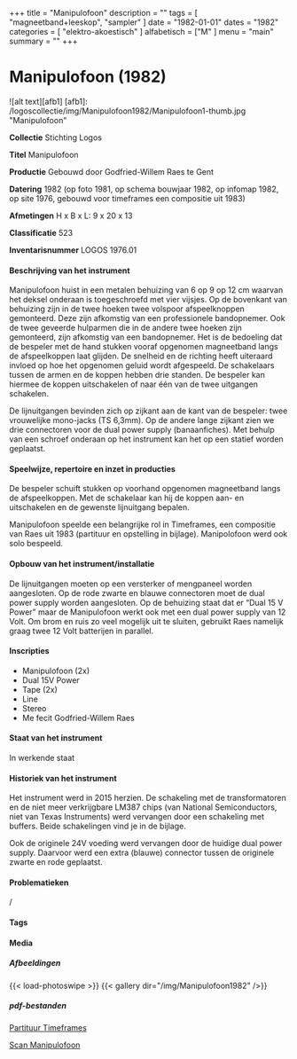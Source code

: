 ﻿+++
title = "Manipulofoon"
description = ""
tags = [
    "magneetband+leeskop",
"sampler"
]
date = "1982-01-01"
dates = "1982"
categories = [
    "elektro-akoestisch"
]
alfabetisch = ["M"
]
menu = "main"
summary = ""
+++

# Manipulofoon (1982)

![alt text][afb1]
[afb1]: /logoscollectie/img/Manipulofoon1982/Manipulofoon1-thumb.jpg "Manipulofoon"


**Collectie**
Stichting Logos

**Titel**
Manipulofoon

**Productie**
Gebouwd door Godfried-Willem Raes te Gent

**Datering**
1982 (op foto 1981, op schema bouwjaar 1982, op infomap 1982, op site 1976, gebouwd voor timeframes een compositie uit 1983)

**Afmetingen**
H x B x L: 9 x 20 x 13

**Classificatie**
523

**Inventarisnummer**
LOGOS 1976.01

#### Beschrijving van het instrument
Manipulofoon huist in een metalen behuizing van 6 op 9 op 12 cm waarvan het deksel onderaan is toegeschroefd met vier vijsjes. Op de bovenkant van behuizing zijn in de twee hoeken twee volspoor afspeelknoppen gemonteerd. Deze zijn afkomstig van een professionele bandopnemer. Ook de twee geveerde hulparmen die in de andere twee hoeken zijn gemonteerd, zijn afkomstig van een bandopnemer. Het is de bedoeling dat de bespeler met de hand stukken vooraf opgenomen magneetband langs de afspeelkoppen laat glijden. De snelheid en de richting heeft uiteraard invloed op hoe het opgenomen geluid wordt afgespeeld. De schakelaars tussen de armen en de koppen hebben drie standen. De bespeler kan hiermee de koppen uitschakelen of naar één van de twee uitgangen schakelen.


De lijnuitgangen bevinden zich op zijkant aan de kant van de bespeler:  twee vrouwelijke mono-jacks (TS 6,3mm). Op de andere lange zijkant zien we drie connectoren voor de dual power supply (banaanfiches). Met behulp van een schroef onderaan op het instrument kan het op een statief worden geplaatst.       


#### Speelwijze, repertoire en inzet in producties
De bespeler schuift stukken op voorhand opgenomen magneetband langs de afspeelkoppen. Met de schakelaar kan hij de koppen aan- en uitschakelen en de gewenste lijnuitgang bepalen.


Manipulofoon speelde een belangrijke rol in Timeframes, een compositie van Raes uit 1983 (partituur en opstelling in bijlage). Manipolofoon werd ook solo bespeeld.  


#### Opbouw van het instrument/installatie
De lijnuitgangen moeten op een versterker of mengpaneel worden aangesloten. Op de rode zwarte en blauwe connectoren moet de dual power supply worden aangesloten. Op de behuizing staat dat er “Dual 15 V Power” maar de Manipulofoon werkt ook met een dual power supply van 12 Volt. Om brom en ruis zo veel mogelijk uit te sluiten, gebruikt Raes namelijk graag twee 12 Volt batterijen in parallel.

#### Inscripties
- Manipulofoon (2x)
- Dual 15V Power
- Tape (2x)
- Line 
- Stereo
- Me fecit Godfried-Willem Raes

#### Staat van het instrument
In werkende staat

#### Historiek van het instrument
Het instrument werd in 2015 herzien. De schakeling met de transformatoren en de niet meer verkrijgbare LM387 chips (van National Semiconductors, niet van Texas Instruments) werd vervangen door een schakeling met buffers. Beide schakelingen vind je in de bijlage. 

Ook de originele 24V voeding werd vervangen door de huidige dual power supply. Daarvoor werd een extra (blauwe) connector tussen de originele zwarte en rode geplaatst. 


#### Problematieken
/

#### Tags


#### Media
##### Afbeeldingen
{{< load-photoswipe >}}
{{< gallery dir="/img/Manipulofoon1982" />}}

##### pdf-bestanden
[Partituur Timeframes](/logoscollectie/pdf/Manipulofoon1982/Partituur%20timeframes.pdf)

[Scan Manipulofoon](/logoscollectie/pdf/Manipulofoon1982/Scan%20manipulofoon.pdf)
